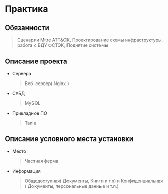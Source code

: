 
# Практика
  
## Обязанности 

  > Сценарии Mitre ATT&CK, Проектирование схемы инфраструктуры, работа с БДУ ФСТЭК, Поднятие системы
  
## Описание проекта
- Сервера
  > Веб-сервер( Nginx )
- СУБД
  > MySQL
- Прикладное ПО
  > Tania
  
## Описание условного места установки
- Место
  > Частная ферма
- Информация
  > Общедоступная( Документы, Книги и т.п) и Конфиденциальнвя  ( Документы, персональные данные и т.п.)
